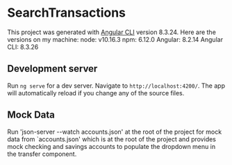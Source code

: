 # SearchTransactions

This project was generated with [Angular CLI](https://github.com/angular/angular-cli) version 8.3.24.
Here are the versions on my machine:
node: v10.16.3
npm: 6.12.0
Angular: 8.2.14
Angular CLI: 8.3.26


## Development server

Run `ng serve` for a dev server. Navigate to `http://localhost:4200/`. The app will automatically reload if you change any of the source files.

## Mock Data

Run 'json-server --watch accounts.json' at the root of the project for mock data from `accounts.json' which is at the root of the project and provides mock checking and savings accounts to populate the dropdown menu in the transfer component.
